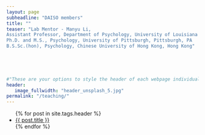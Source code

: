 ```yaml
---
layout: page
subheadline: "DAISO members"
title: ""
teaser: "Lab Mentor - Manyu Li,
Assistant Professor, Department of Psychology, University of Louisiana at Lafayette
Ph.D. and M.S., Psychology, University of Pittsburgh, Pittsburgh, PA
B.S.Sc.(hon), Psychology, Chinese University of Hong Kong, Hong Kong"

 
 


#"These are your options to style the header of each webpage individually. <em>Feeling Responsive</em> uses <a href='http://srobbin.com/jquery-plugins/backstretch/'>Backstretch by Scott Robin</a> to expand them from left to right. The width should be 1600 pixel or higher using a ratio like 16:9 or 21:9 or 2:1."
header:
   image_fullwidth: "header_unsplash_5.jpg"
permalink: "/teaching/"
---
```

<ul>
    {% for post in site.tags.header %}
    <li><a href="{{ site.url }}{{ site.baseurl }}{{ post.url }}">{{ post.title }}</a></li>
    {% endfor %}
</ul>